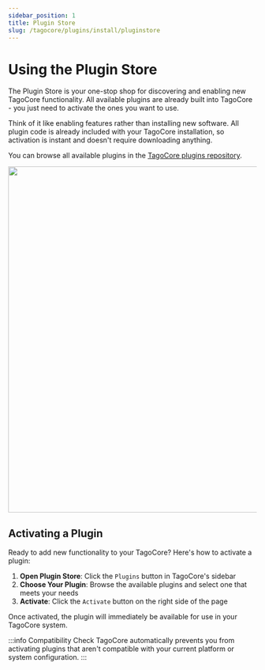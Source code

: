 ```yaml
---
sidebar_position: 1
title: Plugin Store
slug: /tagocore/plugins/install/pluginstore
---
```


# Using the Plugin Store

The Plugin Store is your one-stop shop for discovering and enabling new TagoCore functionality. All available plugins are already built into TagoCore - you just need to activate the ones you want to use.

Think of it like enabling features rather than installing new software. All plugin code is already included with your TagoCore installation, so activation is instant and doesn't require downloading anything.

You can browse all available plugins in the [TagoCore plugins repository](https://github.com/tago-io/tagocore/tree/main/plugins).

<img src="/docs_imagem/tagocore/plugin/plugin-store.png" width="700px"/>

## Activating a Plugin

Ready to add new functionality to your TagoCore? Here's how to activate a plugin:

1. **Open Plugin Store**: Click the `Plugins` button in TagoCore's sidebar
2. **Choose Your Plugin**: Browse the available plugins and select one that meets your needs
3. **Activate**: Click the `Activate` button on the right side of the page

Once activated, the plugin will immediately be available for use in your TagoCore system.

:::info Compatibility Check
TagoCore automatically prevents you from activating plugins that aren't compatible with your current platform or system configuration.
:::
